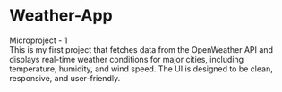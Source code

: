 # Weather-App
Microproject - 1
<br>
This is my first project that fetches data from the OpenWeather API and displays real-time weather conditions for major cities, including temperature, humidity, and wind speed. The UI is designed to be clean, responsive, and user-friendly.
